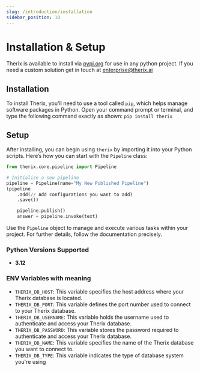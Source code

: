 ```yaml
---
slug: /introduction/installation
sidebar_position: 10
---
```


# Installation & Setup

Therix is available to install via [pypi.org](https://pypi.org/) for use in any python project. 
If you need a custom solution get in touch at [enterprise@therix.ai](mailto:enterprise@therix.ai)


## Installation
To install Therix, you'll need to use a tool called `pip`, which helps manage software packages in Python. Open your command prompt or terminal, and type the following command exactly as shown:
`pip install therix` 


## Setup 
After installing, you can begin using `therix` by importing it into your Python scripts. Here’s how you can start with the `Pipeline` class:

```python
from therix.core.pipeline import Pipeline

# Initialize a new pipeline
pipeline = Pipeline(name="My New Published Pipeline")
(pipeline
    .add(// Add configurations you want to add)
    .save())

    pipeline.publish()
    answer = pipeline.invoke(text)
```

Use the `Pipeline` object to manage and execute various tasks within your project. For further details, follow the documentation precisely.

### Python Versions Supported

- **3.12**

### ENV Variables with meaning
- `THERIX_DB_HOST`: This variable specifies the host address where your Therix database is located.
- `THERIX_DB_PORT`: This variable defines the port number used to connect to your Therix database.
- `THERIX_DB_USERNAME`: This variable holds the username used to authenticate and access your Therix database. 
- `THERIX_DB_PASSWORD`: This variable stores the password required to authenticate and access your Therix database.
- `THERIX_DB_NAME`: This variable specifies the name of the Therix database you want to connect to.
- `THERIX_DB_TYPE`: This variable indicates the type of database system you're using


<!-- ### Optional ENV VARS

Cache, etc -->